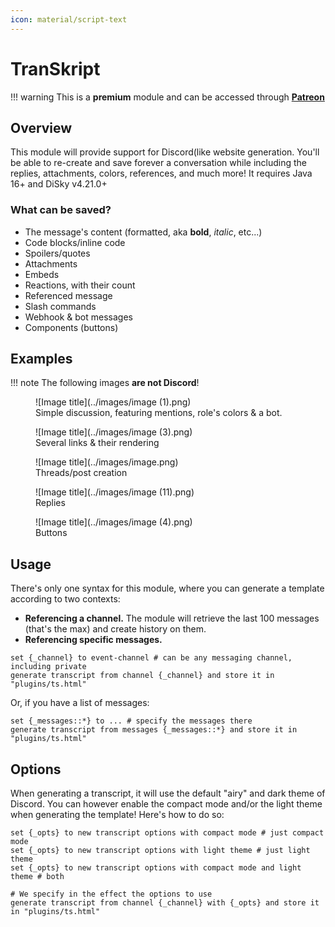 ```yaml
---
icon: material/script-text
---
```


# TranSkript

!!! warning
    This is a **premium** module and can be accessed through [**Patreon**](https://www.patreon.com/itsthesky)

## Overview

This module will provide support for Discord(like website generation. You'll be able to re-create and save forever a conversation while including the replies, attachments, colors, references, and much more! It requires Java 16+ and DiSky v4.21.0+

### What can be saved?

* The message's content (formatted, aka **bold**, _italic_, etc...)
* Code blocks/inline code
* Spoilers/quotes
* Attachments
* Embeds
* Reactions, with their count
* Referenced message
* Slash commands
* Webhook & bot messages
* Components (buttons)

## Examples

!!! note
    The following images **are not Discord**!

<figure markdown>
  ![Image title](../images/image (1).png)
  <figcaption>Simple discussion, featuring mentions, role's colors &#x26; a bot.</figcaption>
</figure>

<figure markdown>
  ![Image title](../images/image (3).png)
  <figcaption>Several links &#x26; their rendering</figcaption>
</figure>

<figure markdown>
  ![Image title](../images/image.png)
  <figcaption>Threads/post creation</figcaption>
</figure>

<figure markdown>
  ![Image title](../images/image (11).png)
  <figcaption>Replies</figcaption>
</figure>

<figure markdown>
  ![Image title](../images/image (4).png)
  <figcaption>Buttons</figcaption>
</figure>

## Usage

There's only one syntax for this module, where you can generate a template according to two contexts:

* **Referencing a channel.** The module will retrieve the last 100 messages (that's the max) and create history on them.
* **Referencing specific messages.**

```applescript
set {_channel} to event-channel # can be any messaging channel, including private
generate transcript from channel {_channel} and store it in "plugins/ts.html"
```

Or, if you have a list of messages:

```applescript
set {_messages::*} to ... # specify the messages there
generate transcript from messages {_messages::*} and store it in "plugins/ts.html"
```

## Options

When generating a transcript, it will use the default "airy" and dark theme of Discord. You can however enable the compact mode and/or the light theme when generating the template! Here's how to do so:

```applescript
set {_opts} to new transcript options with compact mode # just compact mode
set {_opts} to new transcript options with light theme # just light theme
set {_opts} to new transcript options with compact mode and light theme # both

# We specify in the effect the options to use
generate transcript from channel {_channel} with {_opts} and store it in "plugins/ts.html"
```
